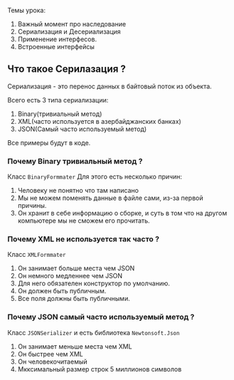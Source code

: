 ﻿Темы урока: 
1. Важный момент про наследование
2. Сериализация и Десериализация
3. Применение интерфесов. 
4. Встроенные интерфейсы


## Что такое Серилазация ?

Сериализация - это перенос данных в байтовый поток из объекта.

Всего есть 3 типа сериализации:
1. Binary(тривиальный метод)
2. XML(часто используется в азербайджанских банках)
3. JSON(Самый часто используемый метод)

Все примеры будут в коде.

### Почему Binary тривиальный метод ?
Класс `BinaryFormmater`
Для этого есть несколько причин:
1. Человеку не понятно что там написано
2. Мы не можем поменять данные в файле сами, из-за первой причины.
3. Он хранит в себе информацию о сборке,
и суть в том что на другом компьютере мы не сможем его прочитать.

### Почему XML не используется так часто ?
Класс `XMLFormmater`
1. Он занимает больше места чем JSON
2. Он немного медленнее чем JSON
3. Для него обязателен конструктор по умолчанию.
4. Он должен быть публичным.
5. Все поля должны быть публичными.

### Почему JSON самый часто используемый метод ?
Класс `JSONSerializer` и есть библиотека `Newtonsoft.Json`
1. Он занимает меньше места чем XML
2. Он быстрее чем XML
3. Он человекочитаемый
4. Мкксимальный размер строк 5 миллионов символов
